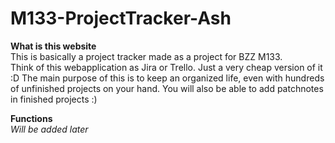 # M133-ProjectTracker-Ash

**What is this website**
<br>
This is basically a project tracker made as a project for BZZ M133.<br>
Think of this webapplication as Jira or Trello. Just a very cheap version of it :D
The main purpose of this is to keep an organized life, even with hundreds of unfinished projects on your hand.
You will also be able to add patchnotes in finished projects :)

**Functions**
<br>
<i>Will be added later</i>
